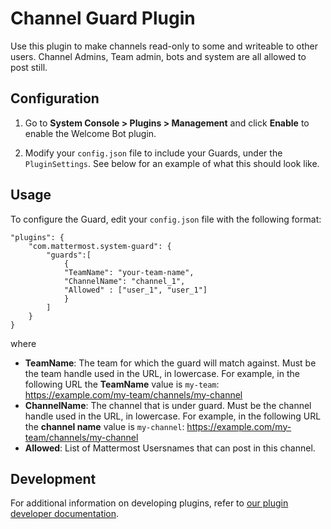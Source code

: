 # Channel Guard Plugin

Use this plugin to make channels read-only to some and writeable to other users. Channel Admins, Team admin, bots and system are all allowed to post still. 

## Configuration

1. Go to **System Console > Plugins > Management** and click **Enable** to enable the Welcome Bot plugin.

2. Modify your `config.json` file to include your Guards, under the `PluginSettings`. See below for an example of what this should look like.

## Usage

To configure the Guard, edit your `config.json` file with the following format:

```
"plugins": {
	"com.mattermost.system-guard": {
		"guards":[
			{
			"TeamName": "your-team-name",
			"ChannelName": "channel_1",
			"Allowed" : ["user_1", "user_1"]
			}
		]
	}
}
```

where

- **TeamName**: The team for which the guard will match against. Must be the team handle used in the URL, in lowercase. For example, in the following URL the **TeamName** value is `my-team`: https://example.com/my-team/channels/my-channel
- **ChannelName**:  The channel that is under guard. Must be the channel handle used in the URL, in lowercase. For example, in the following URL the **channel name** value is `my-channel`: https://example.com/my-team/channels/my-channel
- **Allowed**: List of Mattermost Usersnames that can post in this channel.

## Development
For additional information on developing plugins, refer to [our plugin developer documentation](https://developers.mattermost.com/extend/plugins/).
